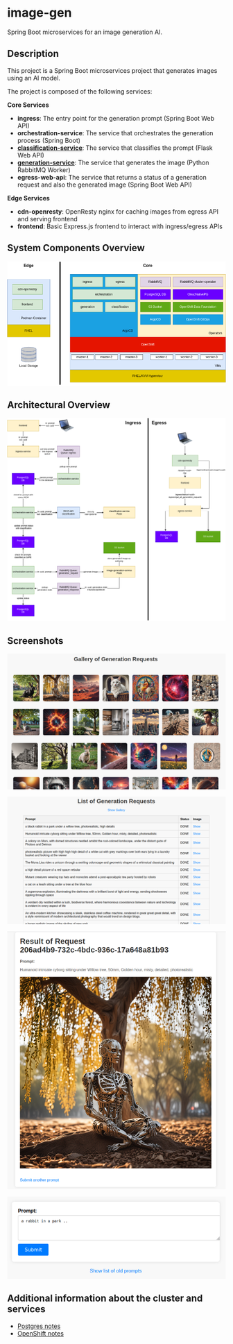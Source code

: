# image-gen

Spring Boot microservices for an image generation AI.

## Description

This project is a Spring Boot microservices project that generates images using an AI model.

The project is composed of the following services:

**Core Services**

- **ingress**: The entry point for the generation prompt (Spring Boot Web API)
- **orchestration-service**: The service that orchestrates the generation process (Spring Boot)
- **[classification-service](classification-service/README.md)**: The service that classifies the prompt (Flask Web API)
- **[generation-service](generation-service/README.md)**: The service that generates the image (Python RabbitMQ Worker)
- **egress-web-api**: The service that returns a status of a generation request and also the generated image (Spring Boot Web API)

**Edge Services**

- **cdn-openresty**: OpenResty nginx for caching images from egress API and serving frontend
- **frontend**: Basic Express.js frontend to interact with ingress/egress APIs

## System Components Overview

![docs/system-components-overview.png](docs/system-components-overview.png)

## Architectural Overview

![docs/architecture-overview.png](docs/architecture-overview.png)

## Screenshots

![docs/screenshot-gallery.png](docs/screenshot-gallery.png)

![docs/screenshot-list.png](docs/screenshot-list.png)

![docs/screenshot-details.png](docs/screenshot-details.png)

![docs/screenshot-new-prompt.png](docs/screenshot-new-prompt.png)

## Additional information about the cluster and services

- [Postgres notes](docs/postgres.md)
- [OpenShift notes](docs/OpenShift-notes.md)

